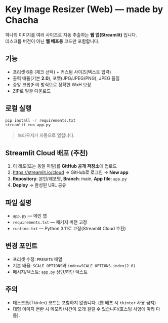 
# Key Image Resizer (Web) — made by Chacha

하나의 이미지를 여러 사이즈로 자동 추출하는 **웹 앱(Streamlit)** 입니다.  
데스크톱 버전이 아닌 **웹 배포용** 코드만 포함합니다.

## 기능
- 프리셋 6종 (체크 선택) + 커스텀 사이즈(텍스트 입력)
- 출력 배율(기본 **2.0**), 포맷(JPG/JPEG/PNG), JPEG 품질
- 중앙 크롭(Fill) 방식으로 정확한 WxH 보장
- ZIP로 일괄 다운로드

## 로컬 실행
```bash
pip install -r requirements.txt
streamlit run app.py
```
> 브라우저가 자동으로 열립니다.

## Streamlit Cloud 배포 (추천)
1. 이 레포(또는 동일 파일)를 **GitHub 공개 저장소**에 업로드
2. https://streamlit.io/cloud → GitHub로 로그인 → **New app**
3. **Repository**: 본인/레포명, **Branch**: main, **App file**: `app.py`
4. **Deploy** → 완성된 URL 공유

## 파일 설명
- `app.py` — 메인 앱
- `requirements.txt` — 패키지 버전 고정
- `runtime.txt` — Python 3.11로 고정(Streamlit Cloud 호환)

## 변경 포인트
- 프리셋 수정: `PRESETS` 배열
- 기본 배율: `SCALE_OPTIONS`와 `index=SCALE_OPTIONS.index(2.0)`
- 메시지/텍스트: `app.py` 상단/하단 텍스트

## 주의
- 데스크톱(Tkinter) 코드는 포함하지 않습니다. (웹 배포 시 `tkinter` 사용 금지)
- 대형 이미지 변환 시 메모리/시간이 오래 걸릴 수 있습니다(호스팅 사양에 따라 다름).
